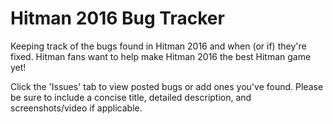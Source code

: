 # Hitman 2016 Bug Tracker

Keeping track of the bugs found in Hitman 2016 and when (or if) they're fixed. Hitman fans want to help make Hitman 2016 the best Hitman game yet!

Click the 'Issues' tab to view posted bugs or add ones you've found. Please be sure to include a concise title, detailed description, and screenshots/video if applicable.
